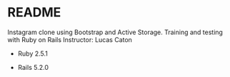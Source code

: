 # README

Instagram clone using Bootstrap and Active Storage.
Training and testing with Ruby on Rails
Instructor: Lucas Caton  

* Ruby 2.5.1

* Rails 5.2.0
